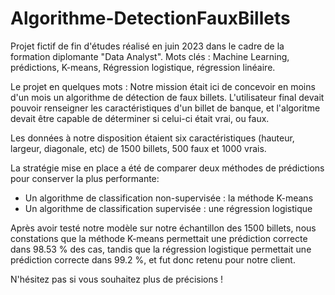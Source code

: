 # Algorithme-DetectionFauxBillets

Projet fictif de fin d'études réalisé en juin 2023 dans le cadre de la formation diplomante "Data Analyst".
Mots clés : Machine Learning, prédictions, K-means, Régression logistique, régression linéaire.

Le projet en quelques mots :
Notre mission était ici de concevoir en moins d'un mois un algorithme de détection de faux billets.
L'utilisateur final devait pouvoir renseigner les caractéristiques d'un billet de banque, et l'algoritme devait être capable de déterminer si celui-ci était vrai, ou faux.

Les données à notre disposition étaient six caractéristiques (hauteur, largeur, diagonale, etc) de 1500 billets, 500 faux et 1000 vrais.

La stratégie mise en place a été de comparer deux méthodes de prédictions pour conserver la plus performante:
- Un algorithme de classification non-supervisée : la méthode K-means
- Un algorithme de classification supervisée : une régression logistique

Après avoir testé notre modèle sur notre échantillon des 1500 billets, nous constations que la méthode K-means permettait une prédiction correcte dans 98.53 % des cas, tandis que la régression logistique permettait une prédiction correcte dans 99.2 %, et fut donc retenu pour notre client. 


N'hésitez pas si vous souhaitez plus de précisions !

